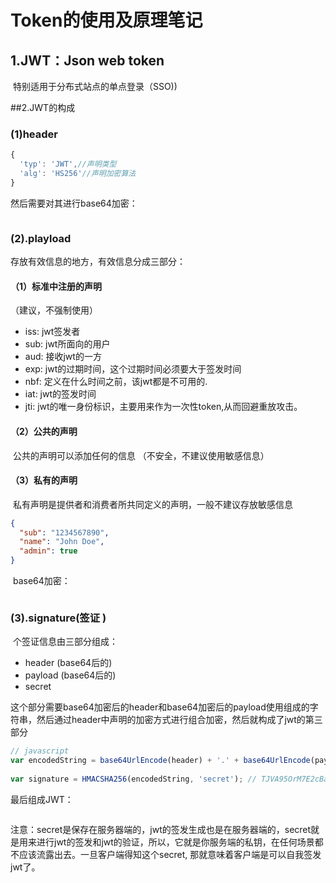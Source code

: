 # Token的使用及原理笔记

## 1.JWT：Json web token

​	特别适用于分布式站点的单点登录（SSO))

##2.JWT的构成

### (1)header

```js
{
  'typ': 'JWT',//声明类型
  'alg': 'HS256'//声明加密算法
}
```

然后需要对其进行base64加密：

```js

```

### (2).playload

存放有效信息的地方，有效信息分成三部分：

#### （1）标准中注册的声明

（建议，不强制使用）

- iss: jwt签发者
- sub: jwt所面向的用户
- aud: 接收jwt的一方
- exp: jwt的过期时间，这个过期时间必须要大于签发时间
- nbf: 定义在什么时间之前，该jwt都是不可用的.
- iat: jwt的签发时间
- jti: jwt的唯一身份标识，主要用来作为一次性token,从而回避重放攻击。

#### （2）公共的声明

​	公共的声明可以添加任何的信息 （不安全，不建议使用敏感信息）

#### （3）私有的声明

​	私有声明是提供者和消费者所共同定义的声明，一般不建议存放敏感信息 

```json
{
  "sub": "1234567890",
  "name": "John Doe",
  "admin": true
}
```

​	base64加密：

```js

```

### (3).signature(签证 )

​	个签证信息由三部分组成： 

- header (base64后的)
- payload (base64后的)
- secret

这个部分需要base64加密后的header和base64加密后的payload使用组成的字符串，然后通过header中声明的加密方式进行组合加密，然后就构成了jwt的第三部分 

```js
// javascript
var encodedString = base64UrlEncode(header) + '.' + base64UrlEncode(payload);
 
var signature = HMACSHA256(encodedString, 'secret'); // TJVA95OrM7E2cBab30RMHrHDcEfxjoYZgeFONFh7HgQ
```

最后组成JWT：

```js

```

注意：secret是保存在服务器端的，jwt的签发生成也是在服务器端的，secret就是用来进行jwt的签发和jwt的验证，所以，它就是你服务端的私钥，在任何场景都不应该流露出去。一旦客户端得知这个secret, 那就意味着客户端是可以自我签发jwt了。 